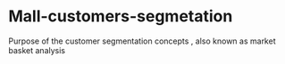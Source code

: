 # Mall-customers-segmetation
Purpose of the customer segmentation concepts , also known as market basket analysis
